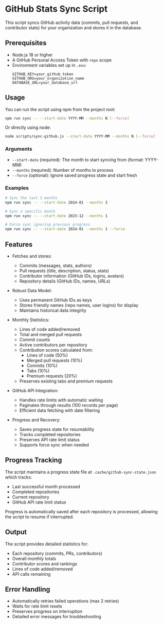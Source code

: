 # GitHub Stats Sync Script

This script syncs GitHub activity data (commits, pull requests, and contributor stats) for your organization and stores it in the database.

## Prerequisites

- Node.js 18 or higher
- A GitHub Personal Access Token with `repo` scope
- Environment variables set up in `.env`:
  ```
  GITHUB_KEY=your_github_token
  GITHUB_ORG=your_organization_name
  DATABASE_URL=your_database_url
  ```

## Usage

You can run the script using npm from the project root:

```bash
npm run sync -- --start-date YYYY-MM --months N [--force]
```

Or directly using node:

```bash
node scripts/sync-github.js --start-date YYYY-MM --months N [--force]
```

### Arguments

- `--start-date` (required): The month to start syncing from (format: YYYY-MM)
- `--months` (required): Number of months to process
- `--force` (optional): Ignore saved progress state and start fresh

### Examples

```bash
# Sync the last 3 months
npm run sync -- --start-date 2024-01 --months 3

# Sync a specific month
npm run sync -- --start-date 2023-12 --months 1

# Force sync ignoring previous progress
npm run sync -- --start-date 2024-01 --months 1 --force
```

## Features

- Fetches and stores:
  - Commits (messages, stats, authors)
  - Pull requests (title, description, status, stats)
  - Contributor information (GitHub IDs, logins, avatars)
  - Repository details (GitHub IDs, names, URLs)

- Robust Data Model:
  - Uses permanent GitHub IDs as keys
  - Stores friendly names (repo names, user logins) for display
  - Maintains historical data integrity

- Monthly Statistics:
  - Lines of code added/removed
  - Total and merged pull requests
  - Commit counts
  - Active contributors per repository
  - Contribution scores calculated from:
    - Lines of code (50%)
    - Merged pull requests (10%)
    - Commits (10%)
    - Tabs (10%)
    - Premium requests (20%)
  - Preserves existing tabs and premium requests

- GitHub API Integration:
  - Handles rate limits with automatic waiting
  - Paginates through results (100 records per page)
  - Efficient data fetching with date filtering

- Progress and Recovery:
  - Saves progress state for resumability
  - Tracks completed repositories
  - Preserves API rate limit status
  - Supports force sync when needed

## Progress Tracking

The script maintains a progress state file at `.cache/github-sync-state.json` which tracks:
- Last successful month processed
- Completed repositories
- Current repository
- GitHub API rate limit status

Progress is automatically saved after each repository is processed, allowing the script to resume if interrupted.

## Output

The script provides detailed statistics for:
- Each repository (commits, PRs, contributors)
- Overall monthly totals
- Contributor scores and rankings
- Lines of code added/removed
- API calls remaining

## Error Handling

- Automatically retries failed operations (max 2 retries)
- Waits for rate limit resets
- Preserves progress on interruption
- Detailed error messages for troubleshooting 